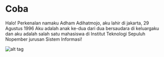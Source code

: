 # Coba
Halo! Perkenalan namaku Adham Adihatmojo, aku lahir di jakarta, 29 Agustus 1996
Aku adalah anak ke-dua dari dua bersaudara di keluargaku dan aku adalah salah satu mahasiswa di Institut Teknologi Sepuluh Nopember jurusan Sistem Informasi!

![alt tag](https://pbs.twimg.com/profile_images/475457776726970369/8DUA6aw8.jpeg)
